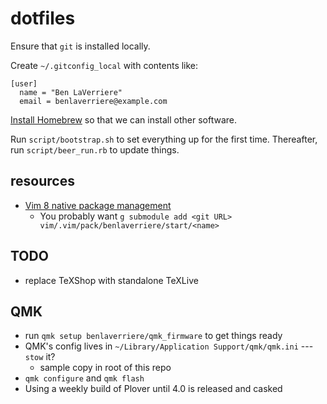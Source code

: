 # dotfiles

Ensure that `git` is installed locally.

Create `~/.gitconfig_local` with contents like:

```
[user]
  name = "Ben LaVerriere"
  email = benlaverriere@example.com
```

[Install Homebrew](https://brew.sh/) so that we can install other software.

Run `script/bootstrap.sh` to set everything up for the first time.
Thereafter, run `script/beer_run.rb` to update things.

## resources

- [Vim 8 native package management](https://shapeshed.com/vim-packages/)
  - You probably want `g submodule add <git URL> vim/.vim/pack/benlaverriere/start/<name>`


## TODO

- replace TeXShop with standalone TeXLive

## QMK

- run `qmk setup benlaverriere/qmk_firmware` to get things ready
- QMK's config lives in `~/Library/Application Support/qmk/qmk.ini` --- `stow` it?
  - sample copy in root of this repo
- `qmk configure` and `qmk flash`
- Using a weekly build of Plover until 4.0 is released and casked
